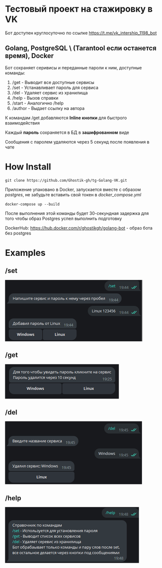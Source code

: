 # Тестовый проект на стажировку в VK

Бот доступен круглосуточно по ссылке https://t.me/vk_intership_1198_bot

## Golang, PostgreSQL \ (Tarantool если останется время), Docker

Бот сохраняет серивисы и переданные пароли к ним, доступные команды:

1. /get - Выводит все доступные сервисы
2. /set - Устанавливает пароль для сервиса
3. /del - Удаляет сервис из хранилища
4. /help - Вызов справки
5. /start - Аналогично /help
6. /author - Выдает ссылку на автора

К командам /get добавляются **Inline кнопки** для быстрого взаимодействия

Каждый **пароль** сохраняется в БД в **зашифрованном** виде

Сообщения с паролем удаляются через 5 секунд после появления в чате

# How Install

    git clone https://github.com/Ghostik-gh/tg-Golang-VK.git

Приложение упаковано в Docker, запускается вместе с образом _postgres_, не забудьте вставить свой токен в _docker_compose.yml_

    docker-compose up --build

После выполнения этой команды будет 30-секундная задержка для того чтобы образ Postgres успел выполнить подготовку

DockerHub: https://hub.docker.com/r/ghostikgh/golang-bot - образ бота без postgres

# Examples

## /set

![example /get](ex2.png)

## /get

![example /get](ex.png)

## /del

![example /get](ex3.png)

## /help

![example /get](ex4.png)
